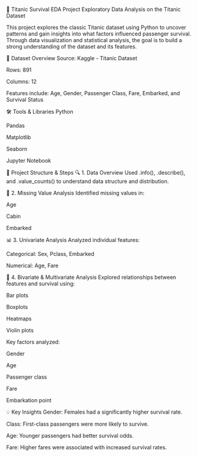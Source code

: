 🚢 Titanic Survival EDA Project
Exploratory Data Analysis on the Titanic Dataset

This project explores the classic Titanic dataset using Python to uncover patterns and gain insights into what factors influenced passenger survival. Through data visualization and statistical analysis, the goal is to build a strong understanding of the dataset and its features.

📁 Dataset Overview
Source: Kaggle - Titanic Dataset

Rows: 891

Columns: 12

Features include: Age, Gender, Passenger Class, Fare, Embarked, and Survival Status

🛠️ Tools & Libraries
Python

Pandas

Matplotlib

Seaborn

Jupyter Notebook

📌 Project Structure & Steps
🔍 1. Data Overview
Used .info(), .describe(), and .value_counts() to understand data structure and distribution.

🧩 2. Missing Value Analysis
Identified missing values in:

Age

Cabin

Embarked

📊 3. Univariate Analysis
Analyzed individual features:

Categorical: Sex, Pclass, Embarked

Numerical: Age, Fare

🔄 4. Bivariate & Multivariate Analysis
Explored relationships between features and survival using:

Bar plots

Boxplots

Heatmaps

Violin plots

Key factors analyzed:

Gender

Age

Passenger class

Fare

Embarkation point

💡 Key Insights
Gender: Females had a significantly higher survival rate.

Class: First-class passengers were more likely to survive.

Age: Younger passengers had better survival odds.

Fare: Higher fares were associated with increased survival rates.
